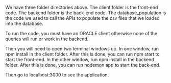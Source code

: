 We have three folder directories above.
The client folder is the front-end code.
The backend folder is the back-end code.
The database_population is the code we used to call the APIs to populate the csv files that we loaded into the database.

To run the code, you must have an ORACLE client otherwise none of the queries will run or work in the backend.

Then you will need to open two terminal windows up.
In one window, run npm install in the client folder. After this is done, you can run npm start to start the front-end.
In the other window, run npm install in the backend folder. After this is done, you can run nodemon app to start the back-end.

Then go to localhost:3000 to see the application.
